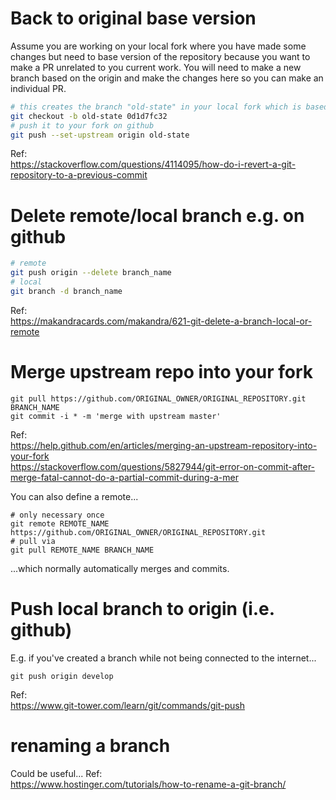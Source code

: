 # Back to original base version

Assume you are working on your local fork where you have made some changes but need to base version of the repository because 
you want to make a PR unrelated to you current work. You will need to make a new branch based on the origin and make the changes
here so you can make an individual PR.

``` bash
# this creates the branch "old-state" in your local fork which is based on commit id "0d1d7fc32"
git checkout -b old-state 0d1d7fc32
# push it to your fork on github
git push --set-upstream origin old-state
```

Ref:  
https://stackoverflow.com/questions/4114095/how-do-i-revert-a-git-repository-to-a-previous-commit

# Delete remote/local branch e.g. on github

``` bash
# remote
git push origin --delete branch_name
# local
git branch -d branch_name
```

Ref:  
https://makandracards.com/makandra/621-git-delete-a-branch-local-or-remote

# Merge upstream repo into your fork

```
git pull https://github.com/ORIGINAL_OWNER/ORIGINAL_REPOSITORY.git BRANCH_NAME
git commit -i * -m 'merge with upstream master'
```

Ref:  
https://help.github.com/en/articles/merging-an-upstream-repository-into-your-fork  
https://stackoverflow.com/questions/5827944/git-error-on-commit-after-merge-fatal-cannot-do-a-partial-commit-during-a-mer  

You can also define a remote...
```
# only necessary once
git remote REMOTE_NAME https://github.com/ORIGINAL_OWNER/ORIGINAL_REPOSITORY.git
# pull via
git pull REMOTE_NAME BRANCH_NAME
```
...which normally automatically merges and commits.

# Push local branch to origin (i.e. github) 
E.g. if you've created a branch while not being connected to the internet...
```
git push origin develop
```

Ref:  
https://www.git-tower.com/learn/git/commands/git-push

# renaming a branch
Could be useful...
Ref:  
https://www.hostinger.com/tutorials/how-to-rename-a-git-branch/
